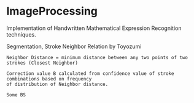 # ImageProcessing
Implementation of Handwritten Mathematical Expression Recognition techniques.

Segmentation, Stroke Neighbor Relation by Toyozumi

	Neighbor Distance = minimum distance between any two points of two strokes (Closest Neighbor)

	Correction value B calculated from confidence value of stroke combinations based on frequency
	of distribution of Neighbor distance.

	Some BS
